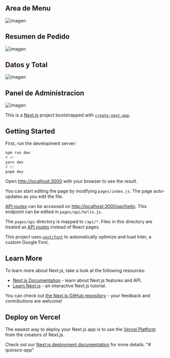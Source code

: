 ## Area de Menu
![imagen](https://user-images.githubusercontent.com/63023270/214270539-90afa336-89d8-44c4-a30d-79b3a907af7d.png)


## Resumen de Pedido
![imagen](https://user-images.githubusercontent.com/63023270/214270915-85b10548-3164-4134-9dd8-6689a42e13f7.png)


## Datos y Total
![imagen](https://user-images.githubusercontent.com/63023270/214271010-5795bfd0-a718-4840-9ff2-c838c6c7e060.png)


## Panel de Administracion
![imagen](https://user-images.githubusercontent.com/63023270/214271168-6bb9bf1e-98fb-412c-946f-a0a809920ff1.png)



This is a [Next.js](https://nextjs.org/) project bootstrapped with [`create-next-app`](https://github.com/vercel/next.js/tree/canary/packages/create-next-app).

## Getting Started

First, run the development server:

```bash
npm run dev
# or
yarn dev
# or
pnpm dev
```

Open [http://localhost:3000](http://localhost:3000) with your browser to see the result.

You can start editing the page by modifying `pages/index.js`. The page auto-updates as you edit the file.

[API routes](https://nextjs.org/docs/api-routes/introduction) can be accessed on [http://localhost:3000/api/hello](http://localhost:3000/api/hello). This endpoint can be edited in `pages/api/hello.js`.

The `pages/api` directory is mapped to `/api/*`. Files in this directory are treated as [API routes](https://nextjs.org/docs/api-routes/introduction) instead of React pages.

This project uses [`next/font`](https://nextjs.org/docs/basic-features/font-optimization) to automatically optimize and load Inter, a custom Google Font.

## Learn More

To learn more about Next.js, take a look at the following resources:

- [Next.js Documentation](https://nextjs.org/docs) - learn about Next.js features and API.
- [Learn Next.js](https://nextjs.org/learn) - an interactive Next.js tutorial.

You can check out [the Next.js GitHub repository](https://github.com/vercel/next.js/) - your feedback and contributions are welcome!

## Deploy on Vercel

The easiest way to deploy your Next.js app is to use the [Vercel Platform](https://vercel.com/new?utm_medium=default-template&filter=next.js&utm_source=create-next-app&utm_campaign=create-next-app-readme) from the creators of Next.js.

Check out our [Next.js deployment documentation](https://nextjs.org/docs/deployment) for more details.
"# quiosco-app" 
